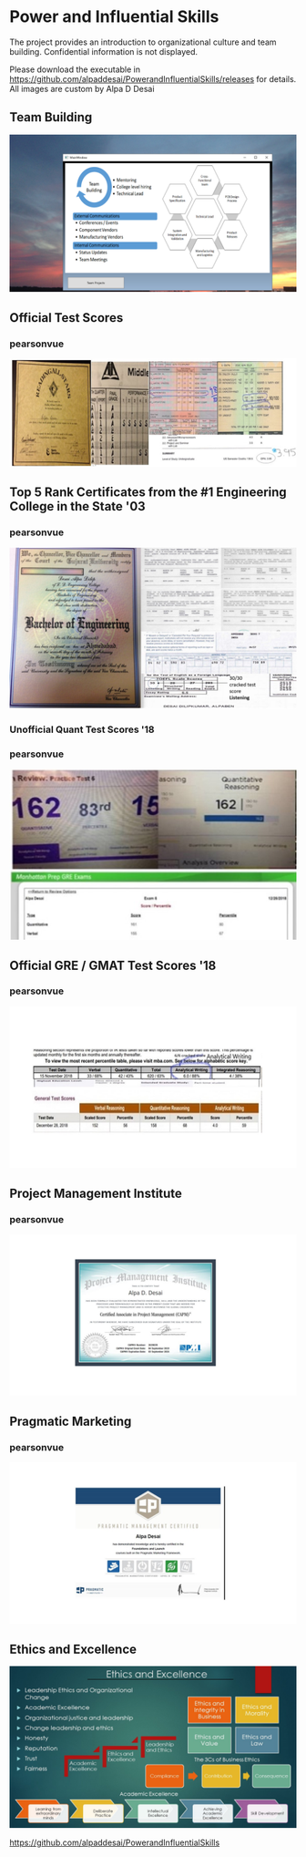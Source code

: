 # Power and Influential Skills
The project provides an introduction to organizational culture and team building. Confidential information is not displayed. 

Please download the executable in https://github.com/alpaddesai/PowerandInfluentialSkills/releases for details. All images are custom by Alpa D Desai 

## Team Building
![image](TeamBuilding.png)

## Official Test Scores 
### pearsonvue
![image](Grades_marks_image.jpg)

## Top 5 Rank Certificates from the #1 Engineering College in the State '03 
### pearsonvue
![image](Bachelor's.jpg)

### Unofficial Quant Test Scores '18
### pearsonvue
![image](QuantTestScore.jpg)

## Official GRE / GMAT Test Scores '18
### pearsonvue
![image](GREGMAT.jpg)

## Project Management Institute
### pearsonvue
![image](CAPM.jpg)

## Pragmatic Marketing
### pearsonvue
![image](PMI.jpg)

## Ethics and Excellence
![image](Ethics.jpg)

https://github.com/alpaddesai/PowerandInfluentialSkills

